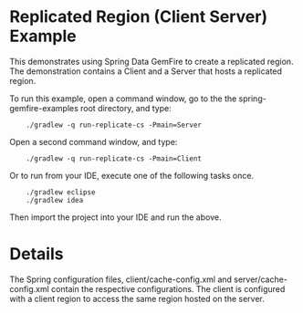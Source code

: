 Replicated Region (Client Server) Example
==========================================

This demonstrates using Spring Data GemFire to create a replicated region. The demonstration contains a Client and a Server that hosts a replicated region.

To run this example, open a command window, go to the the spring-gemfire-examples root directory, and type:

        ./gradlew -q run-replicate-cs -Pmain=Server

Open a second command window, and type:

        ./gradlew -q run-replicate-cs -Pmain=Client

Or to run from your IDE, execute one of the following tasks once.

        ./gradlew eclipse
        ./gradlew idea 

Then import the project into your IDE and run the above.

# Details
The Spring configuration files, client/cache-config.xml and server/cache-config.xml contain the respective configurations. The client is configured with a client region to access the same region hosted on the server. 
